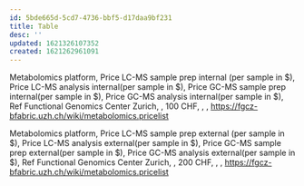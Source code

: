 ```yaml
---
id: 5bde665d-5cd7-4736-bbf5-d17daa9bf231
title: Table
desc: ''
updated: 1621326107352
created: 1621262961091
---
```


Metabolomics platform, Price LC-MS sample prep internal (per sample in $), Price LC-MS analysis internal(per sample in $),  Price GC-MS sample prep internal(per sample in $), Price GC-MS analysis internal(per sample in $), Ref 
Functional Genomics Center Zurich, , 100 CHF, , , 
https://fgcz-bfabric.uzh.ch/wiki/metabolomics.pricelist





Metabolomics platform, Price LC-MS sample prep external (per sample in $), Price LC-MS analysis external(per sample in $),  Price GC-MS sample prep external(per sample in $), Price GC-MS analysis external(per sample in $), Ref 
Functional Genomics Center Zurich, , 200 CHF, , , 
https://fgcz-bfabric.uzh.ch/wiki/metabolomics.pricelist
